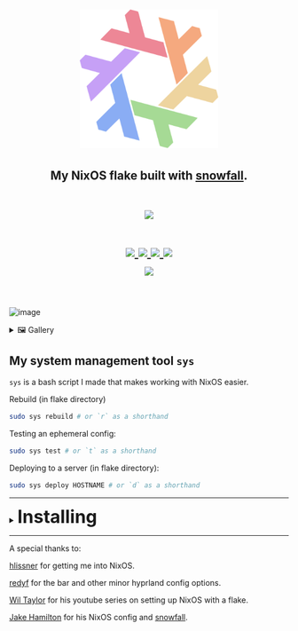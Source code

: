 <h1 align="center"> <img src="./.github/assets/flake.webp" width="250px"/></h1>
<h2 align="center">My NixOS flake built with <a href="https://github.com/snowfallorg/lib">snowfall</a>.</h2>

<h1 align="center">
<a href='#'><img src="https://raw.githubusercontent.com/catppuccin/catppuccin/main/assets/palette/macchiato.png" width="600px"/></a>
  <br>
  <br>
  <div>
    <a href="https://github.com/Iogamaster/dotfiles/issues">
        <img src="https://img.shields.io/github/issues/Iogamaster/dotfiles?color=fab387&labelColor=303446&style=for-the-badge">
    </a>
    <a href="https://github.com/Iogamaster/dotfiles/stargazers">
        <img src="https://img.shields.io/github/stars/Iogamaster/dotfiles?color=ca9ee6&labelColor=303446&style=for-the-badge">
    </a>
    <a href="https://github.com/Iogamaster/dotfiles">
        <img src="https://img.shields.io/github/repo-size/Iogamaster/dotfiles?color=ea999c&labelColor=303446&style=for-the-badge">
    </a>
    <a href="https://github.com/Iogamaster/dotfiles/blob/main/.github/LICENCE">
        <img src="https://img.shields.io/static/v1.svg?style=for-the-badge&label=License&message=MIT&logoColor=ca9ee6&colorA=313244&colorB=cba6f7"/>
    </a>
    <br>
    </div>
        <img href="https://builtwithnix.org" src="https://builtwithnix.org/badge.svg"/>
   </h1>
   <br>

![image](https://github.com/IogaMaster/dotfiles/assets/67164465/1605c3d2-ca38-4942-a2f5-a1288c19d8e3)

<details>
<summary>🖼️ Gallery</summary>

![image](https://github.com/IogaMaster/dotfiles/assets/67164465/83bc1ff5-74d6-4043-8def-9f5e971a801f)
![image](https://github.com/IogaMaster/dotfiles/assets/67164465/dac697f5-870f-42bd-9b5e-f35c019f96e1)

</details>

## My system management tool `sys`

`sys` is a bash script I made that makes working with NixOS easier.

Rebuild (in flake directory)

```sh
sudo sys rebuild # or `r` as a shorthand
```

Testing an ephemeral config:

```sh
sudo sys test # or `t` as a shorthand
```

Deploying to a server (in flake directory):

```sh
sudo sys deploy HOSTNAME # or `d` as a shorthand
```

______________________________________________________________________

<details>
<summary><b><font size="+3">Installing</font></b></summary>

### Build install iso

```sh
# Graphical
nix build .#install-isoConfigurations.graphical

# Minimal tty
nix build .#install-isoConfigurations.minimal
```

### Basic Setup

Network manager is installed by default.
If you need wifi.

```sh
nmtui
```

Now become root.

```sh
sudo su
```

### Disks

This is pretty much copy and paste.

<details>
<summary>UEFI</summary>

```sh
# Become root
sudo su

# Assuming /dev/sda is the device you are installing to.
parted /dev/sda -- mklabel gpt
parted /dev/sda -- mkpart primary 512MB -8GB
parted /dev/sda -- mkpart primary linux-swap -8GB 100%
parted /dev/sda -- mkpart ESP fat32 1MB 512MB
parted /dev/sda -- set 3 esp on

# Make filesystems and mount
mkfs.ext4 -L nixos /dev/sda1
mkswap -L swap /dev/sda2
mkfs.fat -F 32 -n boot /dev/sda3
mount /dev/disk/by-label/nixos /mnt
mkdir -p /mnt/boot
mount /dev/disk/by-label/boot /mnt/boot
swapon /dev/sda2
```

</details>

<details>
<summary>BIOS</summary>

```sh
# Become root
sudo -i

# Assuming /dev/sda is the device you are installing to.
parted /dev/sda -- mklabel msdos
parted /dev/sda -- mkpart primary 1MB -8GB
parted /dev/sda -- set 1 boot on
parted /dev/sda -- mkpart primary linux-swap -8GB 100%

# Make filesystems and mount
mkfs.ext4 -L nixos /dev/sda1
mkswap -L swap /dev/sda2
mount /dev/disk/by-label/nixos /mnt
swapon /dev/sda2
```

</details>

### Final install

Now we need to add your system.

First clone the dotfiles in `/mnt`

```sh
git clone git@github.com:IogaMaster/dotfiles /mnt/.dotfiles
cd /mnt/.dotfiles/
```

Then copy the example config with the new hostname of your system.

```sh
# The `x86_64-linux` part comes from nixos generators, if you are using a different arch use that directory. eg `aarch64-linux` for arm
cp -r systems/x86_64-linux/example/ systems/x86_64-linux/hostname
```

> \[!WARNING\]\
> Do not use my hardware configurations they won't work with your system!

Generate your config and copy the hardware configuration.

```sh
nixos-generate-config --root /mnt
cp /mnt/etc/nixos/hardware-configuration.nix /mnt/.dotfiles/systems/x86_64-linux/hostname/
```

Then install.

```sh
nixos-install
```

### Post install.

> \[!WARNING\]\
> The default password for the iogamaster user is `password` please change it.

I normally clone the dotfiles repo to ~/.dotfiles/

</details>

______________________________________________________________________

A special thanks to:

[hlissner](https://github.com/hlissner/dotfiles) for getting me into NixOS.

[redyf](https://github.com/redyf/nixdots) for the bar and other minor hyprland config options.

[Wil Taylor](https://www.youtube.com/playlist?list=PL-saUBvIJzOkjAw_vOac75v-x6EzNzZq-) for his youtube series on setting up NixOS with a flake.

[Jake Hamilton](https://github.com/jakehamilton/config) for his NixOS config and [snowfall](https://github.com/snowfallorg/lib).
